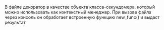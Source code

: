 В файле декоратор в качестве объекта класса-секундомера, который можно использовать как контекстный менеджер.
При вызове файла через консоль он обработает встроенную функцию new_func() и выдаст результат
